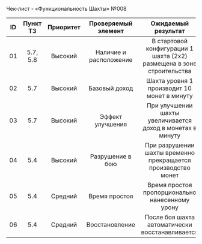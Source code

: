 ﻿Чек-лист - «Функциональность Шахты» №008

| ID | Пункт ТЗ | Приоритет | Проверяемый элемент | Ожидаемый результат |
|:-:|:-:|:-:|:-:|:-:|
| 01 | 5.7, 5.8 | Высокий | Наличие и расположение | В стартовой конфигурации 1 шахта (2x2) размещена в зоне строительства |
| 02 | 5.7 | Высокий | Базовый доход | Шахта уровня 1 производит 10 монет в минуту |
| 03 | 5.7 | Высокий | Эффект улучшения | При улучшении шахты увеличивается доход в монетах в минуту |
| 04 | 5.4 | Высокий | Разрушение в бою | При разрушении шахты временно прекращается производство монет |
| 05 | 5.4 | Средний | Время простоя | Время простоя пропорционально нанесенному урону |
| 06 | 5.4 | Средний | Восстановление | После боя шахта автоматически восстанавливается |